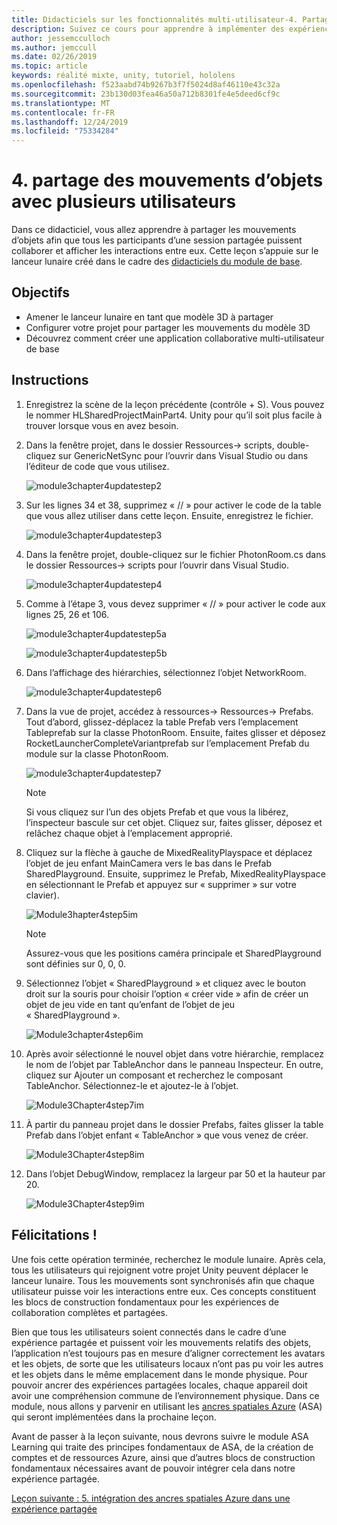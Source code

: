 ```yaml
---
title: Didacticiels sur les fonctionnalités multi-utilisateur-4. Partage des mouvements d’objets avec plusieurs utilisateurs
description: Suivez ce cours pour apprendre à implémenter des expériences partagées multi-utilisateur dans une application HoloLens 2.
author: jessemcculloch
ms.author: jemccull
ms.date: 02/26/2019
ms.topic: article
keywords: réalité mixte, unity, tutoriel, hololens
ms.openlocfilehash: f523aabd74b9267b3f7f5024d8af46110e43c32a
ms.sourcegitcommit: 23b130d03fea46a50a712b8301fe4e5deed6cf9c
ms.translationtype: MT
ms.contentlocale: fr-FR
ms.lasthandoff: 12/24/2019
ms.locfileid: "75334284"
---
```

# <a name="4-sharing-object-movements-with-multiple-users"></a>4. partage des mouvements d’objets avec plusieurs utilisateurs

Dans ce didacticiel, vous allez apprendre à partager les mouvements d’objets afin que tous les participants d’une session partagée puissent collaborer et afficher les interactions entre eux. Cette leçon s’appuie sur le lanceur lunaire créé dans le cadre des [didacticiels du module de base](mrlearning-base.md).

## <a name="objectives"></a>Objectifs

- Amener le lanceur lunaire en tant que modèle 3D à partager
- Configurer votre projet pour partager les mouvements du modèle 3D
- Découvrez comment créer une application collaborative multi-utilisateur de base

## <a name="instructions"></a>Instructions

1. Enregistrez la scène de la leçon précédente (contrôle + S). Vous pouvez le nommer HLSharedProjectMainPart4. Unity pour qu’il soit plus facile à trouver lorsque vous en avez besoin.

2. Dans la fenêtre projet, dans le dossier Ressources-> scripts, double-cliquez sur GenericNetSync pour l’ouvrir dans Visual Studio ou dans l’éditeur de code que vous utilisez.  

    ![module3chapter4updatestep2](images/module3chapter4updatestep2.png)

3. Sur les lignes 34 et 38, supprimez « // » pour activer le code de la table que vous allez utiliser dans cette leçon. Ensuite, enregistrez le fichier.

    ![module3chapter4updatestep3](images/module3chapter4updatestep3.png)

4. Dans la fenêtre projet, double-cliquez sur le fichier PhotonRoom.cs dans le dossier Ressources-> scripts pour l’ouvrir dans Visual Studio.

    ![module3chapter4updatestep4](images/module3chapter4updatestep4.png)

5. Comme à l’étape 3, vous devez supprimer « // » pour activer le code aux lignes 25, 26 et 106.

    ![module3chapter4updatestep5a](images/module3chapter4updatestep5a.png)

    ![module3chapter4updatestep5b](images/module3chapter4updatestep5b.png)

6. Dans l’affichage des hiérarchies, sélectionnez l’objet NetworkRoom.

    ![module3chapter4updatestep6](images/module3chapter4updatestep6.png)

7. Dans la vue de projet, accédez à ressources-> Ressources-> Prefabs. Tout d’abord, glissez-déplacez la table Prefab vers l’emplacement Tableprefab sur la classe PhotonRoom. Ensuite, faites glisser et déposez RocketLauncherCompleteVariantprefab sur l’emplacement Prefab du module sur la classe PhotonRoom.

    ![module3chapter4updatestep7](images/module3chapter4updatestep7.png)

    >[!NOTE]
    >Si vous cliquez sur l’un des objets Prefab et que vous la libérez, l’inspecteur bascule sur cet objet. Cliquez sur, faites glisser, déposez et relâchez chaque objet à l’emplacement approprié.

8. Cliquez sur la flèche à gauche de MixedRealityPlayspace et déplacez l’objet de jeu enfant MainCamera vers le bas dans le Prefab SharedPlayground. Ensuite, supprimez le Prefab, MixedRealityPlayspace en sélectionnant le Prefab et appuyez sur « supprimer » sur votre clavier).

    ![Module3hapter4step5im](images/module3chapter4step5im.PNG)

    >[!NOTE]
    >Assurez-vous que les positions caméra principale et SharedPlayground sont définies sur 0, 0, 0.

9. Sélectionnez l’objet « SharedPlayground » et cliquez avec le bouton droit sur la souris pour choisir l’option « créer vide » afin de créer un objet de jeu vide en tant qu’enfant de l’objet de jeu « SharedPlayground ».

   ![Module3chapter4step6im](images/module3chapter4step6im.PNG)

10. Après avoir sélectionné le nouvel objet dans votre hiérarchie, remplacez le nom de l’objet par TableAnchor dans le panneau Inspecteur. En outre, cliquez sur Ajouter un composant et recherchez le composant TableAnchor. Sélectionnez-le et ajoutez-le à l’objet.

    ![Module3Chapter4step7im](images/module3chapter4step7im.PNG)

11. À partir du panneau projet dans le dossier Prefabs, faites glisser la table Prefab dans l’objet enfant « TableAnchor » que vous venez de créer.

    ![Module3Chapter4step8im](images/module3chapter4step8im.PNG)

12. Dans l’objet DebugWindow, remplacez la largeur par 50 et la hauteur par 20.

    ![Module3Chapter4step9im](images/module3chapter4step11im.PNG)

## <a name="congratulations"></a>Félicitations !

Une fois cette opération terminée, recherchez le module lunaire. Après cela, tous les utilisateurs qui rejoignent votre projet Unity peuvent déplacer le lanceur lunaire.  Tous les mouvements sont synchronisés afin que chaque utilisateur puisse voir les interactions entre eux. Ces concepts constituent les blocs de construction fondamentaux pour les expériences de collaboration complètes et partagées.

Bien que tous les utilisateurs soient connectés dans le cadre d’une expérience partagée et puissent voir les mouvements relatifs des objets, l’application n’est toujours pas en mesure d’aligner correctement les avatars et les objets, de sorte que les utilisateurs locaux n’ont pas pu voir les autres et les objets dans le même emplacement dans le monde physique. Pour pouvoir ancrer des expériences partagées locales, chaque appareil doit avoir une compréhension commune de l’environnement physique. Dans ce module, nous allons y parvenir en utilisant les [ancres spatiales Azure](<https://azure.microsoft.com//services/spatial-anchors/>) (ASA) qui seront implémentées dans la prochaine leçon.

Avant de passer à la leçon suivante, nous devrons suivre le module ASA Learning qui traite des principes fondamentaux de ASA, de la création de comptes et de ressources Azure, ainsi que d’autres blocs de construction fondamentaux nécessaires avant de pouvoir intégrer cela dans notre expérience partagée.

[Leçon suivante : 5. intégration des ancres spatiales Azure dans une expérience partagée](mrlearning-sharing(photon)-ch5.md)
